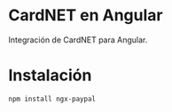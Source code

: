 # CardNET en Angular
Integración de CardNET para Angular.

# Instalación
```
npm install ngx-paypal
```